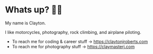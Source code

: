 # Whats up? 🤙🏻

My name is Clayton.

I like motorcycles, photography, rock climbing, and airplane piloting.

- To reach me for coding & career stuff -> <https://claytonjroberts.com>
- To reach me for photography stuff -> <https://claymasterj.com>
